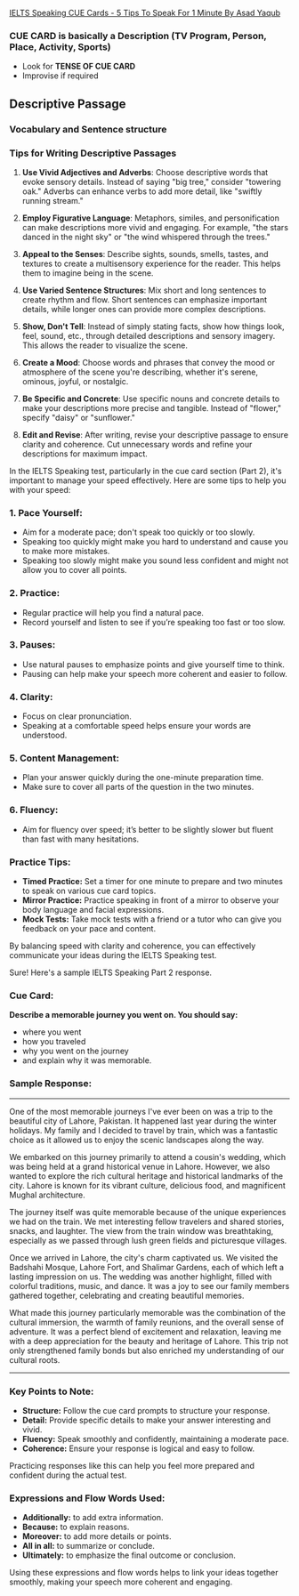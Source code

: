[IELTS Speaking CUE Cards - 5 Tips To Speak For 1 Minute By Asad Yaqub](https://www.youtube.com/watch?v=tcm07gTBWgA)
### CUE CARD is basically a **Description** (TV Program, Person, Place, Activity, Sports)
* Look for **TENSE OF CUE CARD**
* Improvise if required

## Descriptive Passage
### Vocabulary and Sentence structure

### Tips for Writing Descriptive Passages

1. **Use Vivid Adjectives and Adverbs**: Choose descriptive words that evoke sensory details. Instead of saying "big tree," consider "towering oak." Adverbs can enhance verbs to add more detail, like "swiftly running stream."

2. **Employ Figurative Language**: Metaphors, similes, and personification can make descriptions more vivid and engaging. For example, "the stars danced in the night sky" or "the wind whispered through the trees."

3. **Appeal to the Senses**: Describe sights, sounds, smells, tastes, and textures to create a multisensory experience for the reader. This helps them to imagine being in the scene.

4. **Use Varied Sentence Structures**: Mix short and long sentences to create rhythm and flow. Short sentences can emphasize important details, while longer ones can provide more complex descriptions.

5. **Show, Don't Tell**: Instead of simply stating facts, show how things look, feel, sound, etc., through detailed descriptions and sensory imagery. This allows the reader to visualize the scene.

6. **Create a Mood**: Choose words and phrases that convey the mood or atmosphere of the scene you're describing, whether it's serene, ominous, joyful, or nostalgic.

7. **Be Specific and Concrete**: Use specific nouns and concrete details to make your descriptions more precise and tangible. Instead of "flower," specify "daisy" or "sunflower."

8. **Edit and Revise**: After writing, revise your descriptive passage to ensure clarity and coherence. Cut unnecessary words and refine your descriptions for maximum impact.


  
In the IELTS Speaking test, particularly in the cue card section (Part 2), it's important to manage your speed effectively. Here are some tips to help you with your speed:

### 1. **Pace Yourself:**
   - Aim for a moderate pace; don't speak too quickly or too slowly.
   - Speaking too quickly might make you hard to understand and cause you to make more mistakes.
   - Speaking too slowly might make you sound less confident and might not allow you to cover all points.

### 2. **Practice:**
   - Regular practice will help you find a natural pace.
   - Record yourself and listen to see if you’re speaking too fast or too slow.

### 3. **Pauses:**
   - Use natural pauses to emphasize points and give yourself time to think.
   - Pausing can help make your speech more coherent and easier to follow.

### 4. **Clarity:**
   - Focus on clear pronunciation.
   - Speaking at a comfortable speed helps ensure your words are understood.

### 5. **Content Management:**
   - Plan your answer quickly during the one-minute preparation time.
   - Make sure to cover all parts of the question in the two minutes.

### 6. **Fluency:**
   - Aim for fluency over speed; it’s better to be slightly slower but fluent than fast with many hesitations.

### Practice Tips:

- **Timed Practice:** Set a timer for one minute to prepare and two minutes to speak on various cue card topics.
- **Mirror Practice:** Practice speaking in front of a mirror to observe your body language and facial expressions.
- **Mock Tests:** Take mock tests with a friend or a tutor who can give you feedback on your pace and content.

By balancing speed with clarity and coherence, you can effectively communicate your ideas during the IELTS Speaking test.

Sure! Here's a sample IELTS Speaking Part 2 response. 

### Cue Card:
**Describe a memorable journey you went on. You should say:**
- where you went
- how you traveled
- why you went on the journey
- and explain why it was memorable.

### Sample Response:

---

One of the most memorable journeys I've ever been on was a trip to the beautiful city of Lahore, Pakistan. It happened last year during the winter holidays. My family and I decided to travel by train, which was a fantastic choice as it allowed us to enjoy the scenic landscapes along the way.

We embarked on this journey primarily to attend a cousin's wedding, which was being held at a grand historical venue in Lahore. However, we also wanted to explore the rich cultural heritage and historical landmarks of the city. Lahore is known for its vibrant culture, delicious food, and magnificent Mughal architecture.

The journey itself was quite memorable because of the unique experiences we had on the train. We met interesting fellow travelers and shared stories, snacks, and laughter. The view from the train window was breathtaking, especially as we passed through lush green fields and picturesque villages.

Once we arrived in Lahore, the city's charm captivated us. We visited the Badshahi Mosque, Lahore Fort, and Shalimar Gardens, each of which left a lasting impression on us. The wedding was another highlight, filled with colorful traditions, music, and dance. It was a joy to see our family members gathered together, celebrating and creating beautiful memories.

What made this journey particularly memorable was the combination of the cultural immersion, the warmth of family reunions, and the overall sense of adventure. It was a perfect blend of excitement and relaxation, leaving me with a deep appreciation for the beauty and heritage of Lahore. This trip not only strengthened family bonds but also enriched my understanding of our cultural roots.

---

### Key Points to Note:

- **Structure:** Follow the cue card prompts to structure your response.
- **Detail:** Provide specific details to make your answer interesting and vivid.
- **Fluency:** Speak smoothly and confidently, maintaining a moderate pace.
- **Coherence:** Ensure your response is logical and easy to follow.

Practicing responses like this can help you feel more prepared and confident during the actual test.


### Expressions and Flow Words Used:

- **Additionally:** to add extra information.
- **Because:** to explain reasons.
- **Moreover:** to add more details or points.
- **All in all:** to summarize or conclude.
- **Ultimately:** to emphasize the final outcome or conclusion.

Using these expressions and flow words helps to link your ideas together smoothly, making your speech more coherent and engaging.


